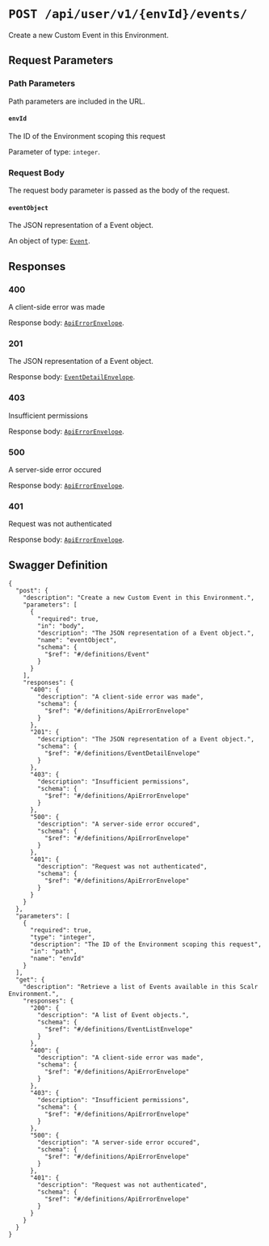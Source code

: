 # `POST /api/user/v1/{envId}/events/` #

Create a new Custom Event in this Environment.

## Request Parameters #

### Path Parameters ###

Path parameters are included in the URL.

#### `envId` ####

The ID of the Environment scoping this request

Parameter of type: `integer`.







### Request Body ###

The request body parameter is passed as the body of the request.

#### `eventObject` ####

The JSON representation of a Event object.


An object of type: [`Event`](./../../../../../../definitions/Event.mkd).





## Responses ##


### 400 ###

A client-side error was made

Response body: [`ApiErrorEnvelope`](./../../../../../../definitions/ApiErrorEnvelope.mkd).


### 201 ###

The JSON representation of a Event object.

Response body: [`EventDetailEnvelope`](./../../../../../../definitions/EventDetailEnvelope.mkd).


### 403 ###

Insufficient permissions

Response body: [`ApiErrorEnvelope`](./../../../../../../definitions/ApiErrorEnvelope.mkd).


### 500 ###

A server-side error occured

Response body: [`ApiErrorEnvelope`](./../../../../../../definitions/ApiErrorEnvelope.mkd).


### 401 ###

Request was not authenticated

Response body: [`ApiErrorEnvelope`](./../../../../../../definitions/ApiErrorEnvelope.mkd).




## Swagger Definition ##

    {
      "post": {
        "description": "Create a new Custom Event in this Environment.", 
        "parameters": [
          {
            "required": true, 
            "in": "body", 
            "description": "The JSON representation of a Event object.", 
            "name": "eventObject", 
            "schema": {
              "$ref": "#/definitions/Event"
            }
          }
        ], 
        "responses": {
          "400": {
            "description": "A client-side error was made", 
            "schema": {
              "$ref": "#/definitions/ApiErrorEnvelope"
            }
          }, 
          "201": {
            "description": "The JSON representation of a Event object.", 
            "schema": {
              "$ref": "#/definitions/EventDetailEnvelope"
            }
          }, 
          "403": {
            "description": "Insufficient permissions", 
            "schema": {
              "$ref": "#/definitions/ApiErrorEnvelope"
            }
          }, 
          "500": {
            "description": "A server-side error occured", 
            "schema": {
              "$ref": "#/definitions/ApiErrorEnvelope"
            }
          }, 
          "401": {
            "description": "Request was not authenticated", 
            "schema": {
              "$ref": "#/definitions/ApiErrorEnvelope"
            }
          }
        }
      }, 
      "parameters": [
        {
          "required": true, 
          "type": "integer", 
          "description": "The ID of the Environment scoping this request", 
          "in": "path", 
          "name": "envId"
        }
      ], 
      "get": {
        "description": "Retrieve a list of Events available in this Scalr Environment.", 
        "responses": {
          "200": {
            "description": "A list of Event objects.", 
            "schema": {
              "$ref": "#/definitions/EventListEnvelope"
            }
          }, 
          "400": {
            "description": "A client-side error was made", 
            "schema": {
              "$ref": "#/definitions/ApiErrorEnvelope"
            }
          }, 
          "403": {
            "description": "Insufficient permissions", 
            "schema": {
              "$ref": "#/definitions/ApiErrorEnvelope"
            }
          }, 
          "500": {
            "description": "A server-side error occured", 
            "schema": {
              "$ref": "#/definitions/ApiErrorEnvelope"
            }
          }, 
          "401": {
            "description": "Request was not authenticated", 
            "schema": {
              "$ref": "#/definitions/ApiErrorEnvelope"
            }
          }
        }
      }
    }